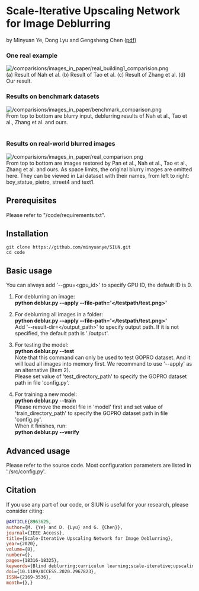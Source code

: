 # Scale-Iterative Upscaling Network for Image Deblurring
by Minyuan Ye, Dong Lyu and Gengsheng Chen ([pdf](http://lab.zhuzhuguowang.cn:36900/croxline/Paper/Scale-Iterative%20Upscaling%20Network%20for%20Image%20Deblurring.pdf))
### One real example
![/comparisions/images_in_paper/real_building1_comparision.png](../master/comparisons/images_in_paper/Real_building1_comparison.png)<br>
(a) Result of Nah et al. (b) Result of Tao et al. (c) Result of Zhang et al. (d) Our result.
<br>
### Results on benchmark datasets
![/comparisions/images_in_paper/benchmark_comparison.png](../master/comparisons/images_in_paper/benchmark_comparison.png)<br>
From top to bottom are blurry input, deblurring results of Nah et al., Tao et al., Zhang et al. and ours.<br>
<br>
### Results on real-world blurred images
![/comparisions/images_in_paper/real_comparison.png](../master/comparisons/images_in_paper/real_comparison.png)<br>
From top to bottom are images restored by Pan et al., Nah et al., Tao et al., Zhang et al. and ours. As space limits, the original blurry images are omitted here. 
They can be viewed in Lai dataset with their names, from left to right: boy_statue, pietro, street4 and text1.
<br>
## Prerequisites
Please refer to "/code/requirements.txt".
<br>
## Installation

```
git clone https://github.com/minyuanye/SIUN.git
cd code
```

## Basic usage
You can always add '--gpu=<gpu_id>' to specify GPU ID, the default ID is 0.<br>

1. For deblurring an image:<br>
**python deblur.py --apply --file-path='</testpath/test.png>'**<br>


2. For deblurring all images in a folder:<br>
**python deblur.py --apply --file-path='</testpath/test.png>'**<br>
Add '--result-dir=</output_path>' to specify output path. If it is not specified, the default path is './output'.<br>

3. For testing the model:<br>
**python deblur.py --test**<br>
Note that this command can only be used to test GOPRO dataset. And it will load all images into memory first. We recommand to use '--apply'
as an alternative (Item 2).<br>
Please set value of 'test_directory_path' to specify the GOPRO dataset path in file 'config.py'.<br>

4. For training a new model:<br>
**python deblur.py --train**<br>
Please remove the model file in 'model' first and set value of 'train_directory_path' to specify the GOPRO dataset path in file 'config.py'.<br>
When it finishes, run:<br>
**python deblur.py --verify**<br>


## Advanced usage
Please refer to the source code. Most configuration parameters are listed in './src/config.py'.

## Citation
If you use any part of our code, or SIUN is useful for your research, please consider citing:
```bibtex
@ARTICLE{8963625,
author={M. {Ye} and D. {Lyu} and G. {Chen}},
journal={IEEE Access},
title={Scale-Iterative Upscaling Network for Image Deblurring},
year={2020},
volume={8},
number={},
pages={18316-18325},
keywords={Blind deblurring;curriculum learning;scale-iterative;upscaling network},
doi={10.1109/ACCESS.2020.2967823},
ISSN={2169-3536},
month={},}
```
